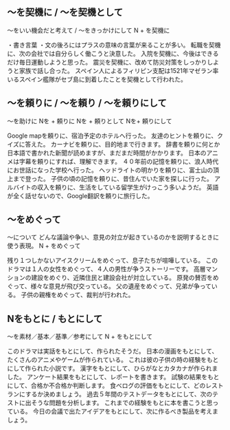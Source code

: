 
## ～を契機に / ～を契機として
〜をいい機会だと考えて / 〜をきっかけにして
N + を契機に


・書き言葉 ・文の後ろにはプラスの意味の言葉が来ることが多い。
転職を契機に、次の会社では自分らしく働こうと決意した。
入院を契機に、今後はできるだけ毎日運動しようと思った。
震災を契機に、改めて防災対策をしっかりしようと家族で話し合った。
スペイン人によるフィリピン支配は1521年マゼラン率いるスペイン艦隊がセブ島に到着したことを契機として行われた。

## 〜を頼りに / 〜を頼り / 〜を頼りにして
〜を助けに
Nを + 頼りに Nを + 頼りとして Nを+ 頼りにして


Google mapを頼りに、宿泊予定のホテルへ行った。
友達のヒントを頼りに、クイズに答えた。
カーナビを頼りに、目的地まで行きます。
辞書を頼りに何とか日本語で書かれた新聞が読めますが、まだまだ時間がかかります。
日本のアニメは字幕を頼りにすれば、理解できます。
４０年前の記憶を頼りに、浪人時代にお世話になった学校へ行った。
ヘッドライトの明かりを頼りに、富士山の頂上まで登った。
子供の頃の記憶を頼りに、昔住んでいた家を探しに行った。
アルバイトの収入を頼りに、生活をしている留学生がけっこう多いようだ。
英語が全く話せないので、Google翻訳を頼りに旅行した。

## ～をめぐって
〜について   どんな議論や争い、意見の対立が起きているのかを説明するときに使う表現。
N + をめぐって


残り１つしかないアイスクリームをめぐって、息子たちが喧嘩している。
このドラマは１人の女性をめぐって、４人の男性が争うストーリーです。
高層マンションの建設をめぐり、近隣住民と建設会社が対立している。
原発の賛否をめぐって、様々な意見が飛び交っている。
父の遺産をめぐって、兄弟が争っている。
子供の親権をめぐって、裁判が行われた。

## Nをもとに / もとにして
～を素材／基本／基準／参考にして
N + をもとにして


このドラマは実話をもとにして、作られたそうだ。
日本の漫画をもとにして、たくさんのアニメやゲームが作られている。
これは彼の子供の時の経験をもとにして作られた小説です。
漢字をもとにして、ひらがなとカタカナが作られました。
アンケート結果をもとにして、レポートを書きます。
試験の結果をもとにして、合格か不合格か判断します。
食べログの評価をもとにして、どのレストランにするか決めましょう。
過去５年間のテストデータをもとにして、次のテストに出そうな問題を分析します。
これまでの経験をもとに本を書こうと思っている。
今日の会議で出たアイデアをもとにして、次に作るべき製品を考えましょう。
